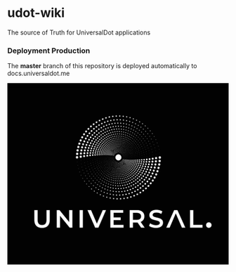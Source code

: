 # udot-wiki

The source of Truth for UniversalDot applications

### Deployment Production

The **master** branch of this repository is deployed automatically to docs.universaldot.me

![Logo](https://github.com/UniversalDot/documents/blob/master/logo/rsz_jpg-02.jpg)


